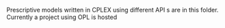 Prescriptive models written in CPLEX using different API s are in this folder. Currently a project using OPL is hosted
